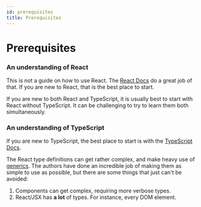 ```yaml
---
id: prerequisites
title: Prerequisites
---
```


# Prerequisites

### An understanding of React

This is not a guide on how to use React. The [React Docs](https://reactjs.org/docs/getting-started.html) do a great job of that. If you are new to React, that is the best place to start.

If you are new to both React and TypeScript, it is usually best to start with React without TypeScript. It can be challenging to try to learn them both simultaneously.

### An understanding of TypeScript

If you are new to TypeScript, the best place to start is with the [TypeScript Docs](https://www.typescriptlang.org/docs/home.html).

The React type definitions can get rather complex, and make heavy use of [generics](https://www.typescriptlang.org/docs/handbook/generics.html).
The authors have done an incredible job of making them as simple to use as possible, but there are some things that just can't be avoided:

1. Components can get complex, requiring more verbose types.
2. React/JSX has **a lot** of types. For instance, every DOM element.
